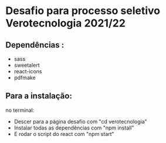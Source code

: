 # Desafio para processo seletivo Verotecnologia 2021/22

## Dependências :
  - sass
  - sweetalert
  - react-icons
  - pdfmake
## Para a instalação:
  no terminal: 
  - Descer para a página desafio com "cd verotecnologia"
  - Instalar todas as dependências com "npm install"
  - E rodar o script do react com "npm start"
